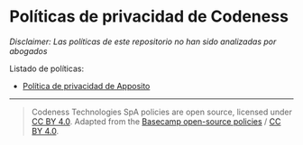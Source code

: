 # Políticas de privacidad de Codeness

_Disclaimer: Las políticas de este repositorio no han sido analizadas por abogados_

Listado de políticas:

- [Política de privacidad de Apposito](privacy/apposito.md)

---

> Codeness Technologies SpA policies are open source, licensed under [CC BY 4.0](https://creativecommons.org/licenses/by/4.0/). Adapted from the [Basecamp open-source policies](https://github.com/basecamp/policies) / [CC BY 4.0](https://creativecommons.org/licenses/by/4.0/).
